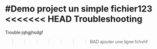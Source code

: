 

#Demo project un simple fichier123
<<<<<<< HEAD
Troubleshooting
=======
Trouble
jqhgjhsdgf
>>>>>>> BAD
ajouter une ligne
fchvhf
